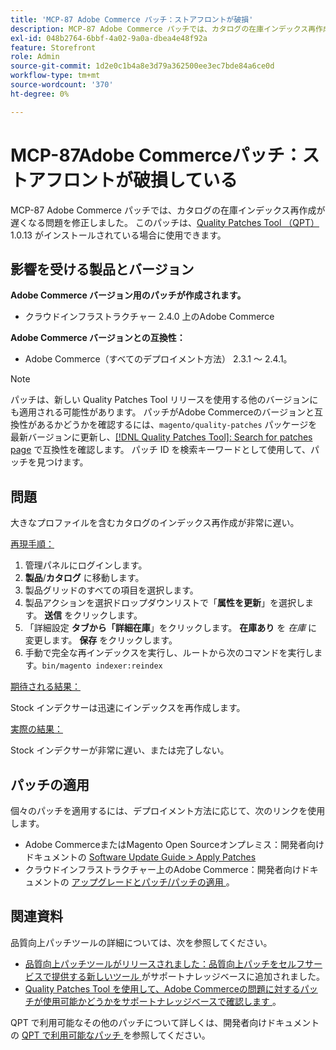 ```yaml
---
title: 'MCP-87 Adobe Commerce パッチ：ストアフロントが破損'
description: MCP-87 Adobe Commerce パッチでは、カタログの在庫インデックス再作成が遅くなる問題を修正しました。 このパッチは、[Quality Patches Tool （QPT） ] （/help/announcements/adobe-commerce-announcements/magento-quality-patches-released-new-tool-to-self-serve-quality-patches.md） 1.0.13 がインストールされている場合に利用できます。
exl-id: 048b2764-6bbf-4a02-9a0a-dbea4e48f92a
feature: Storefront
role: Admin
source-git-commit: 1d2e0c1b4a8e3d79a362500ee3ec7bde84a6ce0d
workflow-type: tm+mt
source-wordcount: '370'
ht-degree: 0%

---
```


# MCP-87Adobe Commerceパッチ：ストアフロントが破損している

MCP-87 Adobe Commerce パッチでは、カタログの在庫インデックス再作成が遅くなる問題を修正しました。 このパッチは、[Quality Patches Tool （QPT） ](/help/announcements/adobe-commerce-announcements/magento-quality-patches-released-new-tool-to-self-serve-quality-patches.md)1.0.13 がインストールされている場合に使用できます。

## 影響を受ける製品とバージョン

**Adobe Commerce バージョン用のパッチが作成されます。**

* クラウドインフラストラクチャー 2.4.0 上のAdobe Commerce

**Adobe Commerce バージョンとの互換性：**

* Adobe Commerce（すべてのデプロイメント方法） 2.3.1 ～ 2.4.1。

>[!NOTE]
>
>パッチは、新しい Quality Patches Tool リリースを使用する他のバージョンにも適用される可能性があります。 パッチがAdobe Commerceのバージョンと互換性があるかどうかを確認するには、`magento/quality-patches` パッケージを最新バージョンに更新し、[[!DNL Quality Patches Tool]: Search for patches page](https://devdocs.magento.com/quality-patches/tool.html#patch-grid) で互換性を確認します。 パッチ ID を検索キーワードとして使用して、パッチを見つけます。

## 問題

大きなプロファイルを含むカタログのインデックス再作成が非常に遅い。

<u> 再現手順：</u>

1. 管理パネルにログインします。
1. **製品**/**カタログ** に移動します。
1. 製品グリッドのすべての項目を選択します。
1. 製品アクションを選択ドロップダウンリストで「**属性を更新**」を選択します。 **送信** をクリックします。
1. 「詳細設定 **タブから「詳細在庫**」をクリックします。 **在庫あり** を *在庫* に変更します。 **保存** をクリックします。
1. 手動で完全な再インデックスを実行し、ルートから次のコマンドを実行します。`bin/magento indexer:reindex`

<u> 期待される結果：</u>

Stock インデクサーは迅速にインデックスを再作成します。

<u> 実際の結果：</u>

Stock インデクサーが非常に遅い、または完了しない。

## パッチの適用

個々のパッチを適用するには、デプロイメント方法に応じて、次のリンクを使用します。

* Adobe CommerceまたはMagento Open Sourceオンプレミス：開発者向けドキュメントの [Software Update Guide > Apply Patches](https://devdocs.magento.com/guides/v2.4/comp-mgr/patching/mqp.html)
* クラウドインフラストラクチャー上のAdobe Commerce：開発者向けドキュメントの [ アップグレードとパッチ/パッチの適用 ](https://devdocs.magento.com/cloud/project/project-patch.html)。

## 関連資料

品質向上パッチツールの詳細については、次を参照してください。

* [ 品質向上パッチツールがリリースされました：品質向上パッチをセルフサービスで提供する新しいツール ](/help/announcements/adobe-commerce-announcements/magento-quality-patches-released-new-tool-to-self-serve-quality-patches.md) がサポートナレッジベースに追加されました。
* [Quality Patches Tool を使用して、Adobe Commerceの問題に対するパッチが使用可能かどうかをサポートナレッジベースで確認します ](/help/support-tools/patches-available-in-qpt-tool/check-patch-for-magento-issue-with-magento-quality-patches.md)。

QPT で利用可能なその他のパッチについて詳しくは、開発者向けドキュメントの [QPT で利用可能なパッチ ](https://devdocs.magento.com/quality-patches/tool.html#patch-grid) を参照してください。
